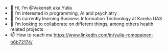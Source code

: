 - 👋 Hi, I’m @Vakenatt aka Yulia
- 👀 I’m interested in programming, AI and psychiatry
- 🌱 I’m currently learning Business Information Technology at Karelia UAS
- 💞️ I’m looking to collaborate on different things, among others health related projects
- 📫 How to reach me https://www.linkedin.com/in/yulia-romppainen-b6b72174/


